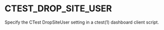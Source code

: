   

# CTEST_DROP_SITE_USER  
Specify the CTest DropSiteUser setting
in a ctest(1) dashboard client script.  

